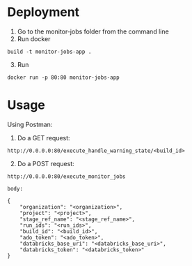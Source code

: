 # Deployment

1. Go to the monitor-jobs folder from the command line
2. Run docker 
```
build -t monitor-jobs-app .
```
3. Run
``` 
docker run -p 80:80 monitor-jobs-app
```

# Usage

Using Postman:

1. Do a GET request: 

```
http://0.0.0.0:80/execute_handle_warning_state/<build_id>
```

2. Do a POST request:
```
http://0.0.0.0:80/execute_monitor_jobs 

body:

{
    "organization": "<organization>",
    "project": "<project>",
    "stage_ref_name": "<stage_ref_name>",
    "run_ids": "<run_ids>",
    "build_id": "<build_id>",
    "ado_token": "<ado_token>",
    "databricks_base_uri": "<databricks_base_uri>",
    "databricks_token": "<databricks_token>"
}
```